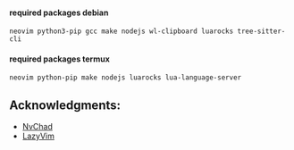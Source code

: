 #### required packages debian

```
neovim python3-pip gcc make nodejs wl-clipboard luarocks tree-sitter-cli
```

#### required packages termux

```
neovim python-pip make nodejs luarocks lua-language-server
```

## Acknowledgments:

- [NvChad](https://github.com/NvChad/NvChad)
- [LazyVim](https://github.com/LazyVim/LazyVim)
